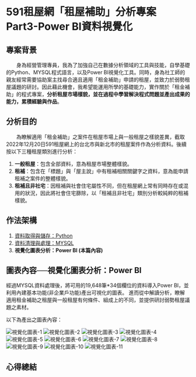 # 591租屋網「租屋補助」分析專案 Part3-Power BI資料視覺化　　
  
## 專案背景
　　身為經營管理專員，我為了加強自己在數據分析領域的工具與技能，自學基礎的Python、MYSQL程式語言，以及Power BI視覺化工具。同時，身為社工師的親友經常需要協助案主找尋合適且適用「租金補助」申請的租屋，並致力於弱勢租屋議題的研討。因此藉此機會，我希望能運用所學的基礎能力，實作關於「租金補助」的程式專案，**分析租屋市場樣貌，並在過程中學習解決程式問題並產出成果的能力，累積經驗與作品**。  
    
## 分析目的
　　為瞭解適用「租金補助」之案件在租屋市場上與一般租屋之樣貌差異，截取2022年12月20日591租屋網上的台北市與新北市的租屋案件作為分析資料。後續按以下三種租屋類別進行分析：　　
1. **一般租屋**：包含全部資料，意為租屋市場整體樣貌。
2. **租補**：包含在「標題」與「屋主說」中有租補相關關鍵字之資料，意為能申請租補之案件的整體樣貌。
3. **租補且非社宅**：因租補與社會住宅屬性不同，但在租屋網上常有同時存在或混用的狀況，因此將社會住宅篩除，以「租補且非社宅」類別分析較純粹的租補樣貌。  
    
## 作法架構  
1. [資料取得與儲存：Python](https://github.com/dujun101620/591RENT-PART1-Web_Crawler)
2. [資料清理與處理：MYSQL](https://github.com/dujun101620/591RENT-PART2-Data_Processing)
3. **視覺化圖表分析：Power BI (本篇內容)**

## 圖表內容──視覺化圖表分析：Power BI
經過MYSQL資料處理後，將可用的19,648筆*34個欄位的資料導入Power BI，並利用內建基本功能(非企業戶功能)產出可視化的圖表。
進而從中解讀分析，瞭解適用租金補助之租屋與一般租屋有何條件、組成上的不同，並提供研討弱勢租屋議題之素材。

以下為產出之圖表內容：

![視覺化圖表-1](https://github.com/dujun101620/591RENT-PART3-Data_Visualization/blob/main/591_page-0001.jpg?raw=true)
![視覺化圖表-2](https://github.com/dujun101620/591RENT-PART3-Data_Visualization/blob/main/591_page-0002.jpg?raw=true)
![視覺化圖表-3](https://github.com/dujun101620/591RENT-PART3-Data_Visualization/blob/main/591_page-0003.jpg?raw=true)
![視覺化圖表-4](https://github.com/dujun101620/591RENT-PART3-Data_Visualization/blob/main/591_page-0004.jpg?raw=true)
![視覺化圖表-5](https://github.com/dujun101620/591RENT-PART3-Data_Visualization/blob/main/591_page-0005.jpg?raw=true)
![視覺化圖表-6](https://github.com/dujun101620/591RENT-PART3-Data_Visualization/blob/main/591_page-0006.jpg?raw=true)
![視覺化圖表-7](https://github.com/dujun101620/591RENT-PART3-Data_Visualization/blob/main/591_page-0007.jpg?raw=true)
![視覺化圖表-8](https://github.com/dujun101620/591RENT-PART3-Data_Visualization/blob/main/591_page-0008.jpg?raw=true)
![視覺化圖表-9](https://github.com/dujun101620/591RENT-PART3-Data_Visualization/blob/main/591_page-0009.jpg?raw=true)
![視覺化圖表-10](https://github.com/dujun101620/591RENT-PART3-Data_Visualization/blob/main/591_page-0010.jpg?raw=true)
![視覺化圖表-11](https://github.com/dujun101620/591RENT-PART3-Data_Visualization/blob/main/591_page-0011.jpg?raw=true)
  
## 心得總結

